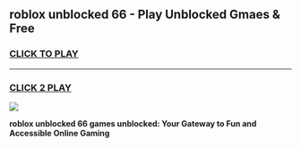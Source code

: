 
## roblox unblocked 66 - Play Unblocked Gmaes & Free
<h3>
<a href="https://news.freeplayer.one?title=roblox_unblocked_66&ref=16F">CLICK TO PLAY</a></h3>
<hr>

<h3>
<a href="https://news.freeplayer.one?title=roblox_unblocked_66&ref=16F">CLICK 2 PLAY</a>
  
</h3>

<a href="https://news.freeplayer.one?title=roblox_unblocked_66&ref=16F/"><img src="https://clearcache.store/games.png"></a>


**roblox unblocked 66 games unblocked: Your Gateway to Fun and Accessible Online Gaming**
